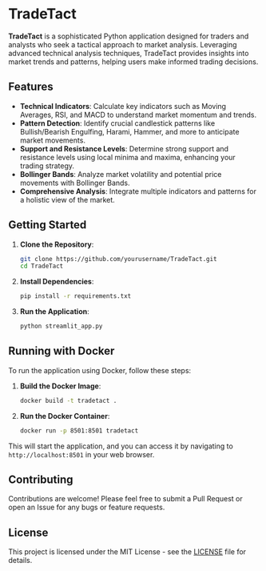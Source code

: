 # TradeTact

**TradeTact** is a sophisticated Python application designed for traders and analysts who seek a tactical approach to market analysis. Leveraging advanced technical analysis techniques, TradeTact provides insights into market trends and patterns, helping users make informed trading decisions.

## Features

- **Technical Indicators**: Calculate key indicators such as Moving Averages, RSI, and MACD to understand market momentum and trends.
- **Pattern Detection**: Identify crucial candlestick patterns like Bullish/Bearish Engulfing, Harami, Hammer, and more to anticipate market movements.
- **Support and Resistance Levels**: Determine strong support and resistance levels using local minima and maxima, enhancing your trading strategy.
- **Bollinger Bands**: Analyze market volatility and potential price movements with Bollinger Bands.
- **Comprehensive Analysis**: Integrate multiple indicators and patterns for a holistic view of the market.

## Getting Started

1. **Clone the Repository**: 
   ```bash
   git clone https://github.com/yourusername/TradeTact.git
   cd TradeTact
   ```

2. **Install Dependencies**:
   ```bash
   pip install -r requirements.txt
   ```

3. **Run the Application**:
   ```bash
   python streamlit_app.py
   ```

## Running with Docker

To run the application using Docker, follow these steps:

1. **Build the Docker Image**:
   ```bash
   docker build -t tradetact .
   ```

2. **Run the Docker Container**:
   ```bash
   docker run -p 8501:8501 tradetact
   ```

This will start the application, and you can access it by navigating to `http://localhost:8501` in your web browser.

## Contributing

Contributions are welcome! Please feel free to submit a Pull Request or open an Issue for any bugs or feature requests.

## License

This project is licensed under the MIT License - see the [LICENSE](LICENSE) file for details. 